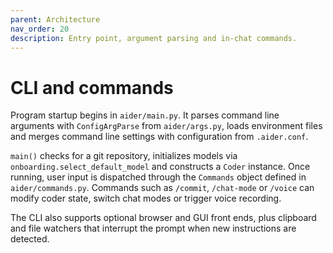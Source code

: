 ```yaml
---
parent: Architecture
nav_order: 20
description: Entry point, argument parsing and in-chat commands.
---
```


# CLI and commands

Program startup begins in `aider/main.py`. It parses command line arguments with
`ConfigArgParse` from `aider/args.py`, loads environment files and merges command
line settings with configuration from `.aider.conf`.

`main()` checks for a git repository, initializes models via `onboarding.select_default_model`
and constructs a `Coder` instance. Once running, user input is dispatched through
the `Commands` object defined in `aider/commands.py`. Commands such as `/commit`,
`/chat-mode` or `/voice` can modify coder state, switch chat modes or trigger
voice recording.

The CLI also supports optional browser and GUI front ends, plus clipboard and file
watchers that interrupt the prompt when new instructions are detected.
